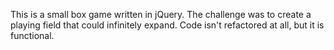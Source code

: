 This is a small box game written in jQuery. The challenge was to create a playing field that could infinitely expand. Code isn't refactored at all, but it is functional.
